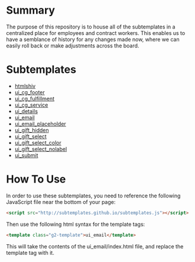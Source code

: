 # Summary

The purpose of this repository is to house all of the subtemplates in a centralized place for employees and contract workers. This enables us to have a semblance of history for any changes made now, where we can easily roll back or make adjustments across the board.

# Subtemplates
* [htmlshiv](https://github.com/subtemplates/subtemplates.github.io/wiki/htmlshiv)
* [ui_cg_footer](https://github.com/subtemplates/subtemplates.github.io/wiki/ui_cg_footer)
* [ui_cg_fulfillment](https://github.com/subtemplates/subtemplates.github.io/wiki/ui_cg_fulfillment)
* [ui_cg_service](https://github.com/subtemplates/subtemplates.github.io/wiki/ui_cg_service)
* [ui_details](https://github.com/subtemplates/subtemplates.github.io/wiki/ui_details)
* [ui_email](https://github.com/subtemplates/subtemplates.github.io/wiki/ui_email)
* [ui_email_placeholder](https://github.com/subtemplates/subtemplates.github.io/wiki/ui_email_placeholder)
* [ui_gift_hidden](https://github.com/subtemplates/subtemplates.github.io/wiki/ui_gift_hidden)
* [ui_gift_select](https://github.com/subtemplates/subtemplates.github.io/wiki/ui_gift_select)
* [ui_gift_select_color](https://github.com/subtemplates/subtemplates.github.io/wiki/ui_gift_select_color)
* [ui_gift_select_nolabel](https://github.com/subtemplates/subtemplates.github.io/wiki/ui_gift_select_nolabel)
* [ui_submit](https://github.com/subtemplates/subtemplates.github.io/wiki/ui_submit)

# How To Use
In order to use these subtemplates, you need to reference the following JavaScript file near the bottom of your page:
```html
<script src="http://subtemplates.github.io/subtemplates.js"></script>
```
Then use the following html syntax for the template tags:
```html
<template class="g2-template">ui_email</template>
```
This will take the contents of the ui_email/index.html file, and replace the template tag with it.
